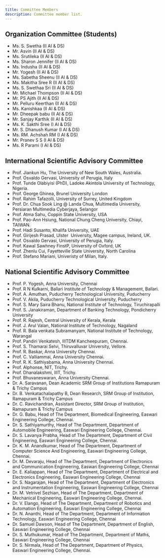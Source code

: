 ```yaml
---
title: Committee Members
description: Committee member list.
---
```


## Organization Committee (Students)
* Ms. S. Swetha (II AI & DS)
* Mr. Asvin (II AI & DS)
* Ms. Srutileka (II AI & DS) 
* Ms. Sharon Jennifer (II AI & DS)
* Ms. Indusha (II AI & DS)
* Mr. Yogesh (II AI & DS)
* Ms. Sabetha Sheenu (II AI & DS)
* Ms. Makitha Sree R (II AI & DS)
* Ms. S. Swethaa Sri (II AI & DS)
* Mr. Michael Thompson (II AI & DS)
* Mr. PS Ajith  (II AI & DS)
* Mr. Pelluru Keerthan (II AI & DS)
* Ms. Kanishkaa (II AI & DS)
* Mr. Dheepak babu (II AI & DS)
* Mr. Sanjay Karthik (II AI & DS)
* Ms. K. Sakthi Sree (I AI & DS)
* Mr. S. Dhanush Kumar (I AI & DS)
* Ms. RM. Achshah RM (I AI & DS)
* Mr. Pranev S S (I AI & DS)
* Ms. R Parami (I AI & DS)

## International Scientific Advisory Committee
* Prof. Jiankun Hu, The University of New South Wales, Australia.
* Prof. Osvaldo Gervasi, University of Perugia, Italy
* Prof. Tunde Olabiyisi (PhD), Ladoke Akintola University of Technology, Nigeria.
* Prof. George Ghinea, Brunel University London
* Prof. Rahim Tafazolli, University of Surrey, United Kingdom
* Prof. Dr. Chua Sook Ling @ Landa Chua, Multimedia University, Persiaran Multimedia Cyberjaya, Selangor
* Prof. Atma Sahu, Coppin State University, USA
* Prof. Pao-Ann Hsiung, National Chung Cheng University, Chiayi, TAIWAN.
* Prof. Hadi Susanto, Khalifa University, UAE
* Prof. Girijesh Prasad, Ulster  University, Magee campus, Ireland, UK.
* Prof. Osvaldo Gervasi, University of Perugia, Italy.
* Prof. Kawal Sawhney FinstP, University of Oxford, UK
* Prof. Zhenlu Cui, Fayetteville State University, North Carolina
* Prof. Stefano Mariani, Univeristy of Milan, Italy.

## National Scientific Advisory Committee
* Prof. P. Yogesh, Anna University, Chennai
* Prof. R N Kulkarni, Ballari Institute of Technology & Management, Ballari.
* Prof. A. Amuthan, Puducherry Technological University, Puducherry
* Prof. V. Akila, Puducherry Technological University, Puducherry
* Prof. S. Mary Saira Bhanu, National Institute of Technology, Tiruchirapalli
* Prof. S. Janakiraman, Department of Banking Technology, Pondicherry University
* Prof. R. Rajesh, Central University of Kerala, Kerala
* Prof. J. Arul Valan, National Institute of Technology, Nagaland
* Prof. R. Bala venkata Subramanyam, National Institute of Technology, Warangal
* Prof. Pandiri Venkatesh, IIITDM Kancheepuram, Chennai.
* Prof. S. Thamarai Selvi, Thiruvalluvar University, Vellore. 
* Prof. R. Baskar, Anna University Chennai.
* Prof. C. Valliammai, Anna University Chennai.
* Prof. R. K. Sathiyabama, Anna University Chennai.
* Prof. Alphonse, NIT, Trichy.
* Prof. Dhanalakshmi, IIIT, Trichy.
* Prof. Bhuvaneswaran, Anna University Chennai.
* Dr. A. Saravanan, Dean Academic SRM Group of Institutions Ramapuram & Trichy Campus
* Dr. B. Venkatachalapathy B, Dean Research, SRM Group of Institution, Ramapuram & Trichy Campus
* Dr. C. Ravichandran, Assistant Director, SRM Group of Institution, Ramapuram & Trichy Campus
* Dr. G. Babu, Head of The Department, Biomedical Engineering, Easwari Engineering College, Chennai.
* Dr. S. Sathiyamurthy, Head of The Department, Department of Automobile Engineering, Easwari Engineering College, Chennai.
* Dr. S. Lavanya Prabha, Head of The Department, Department of Civil Engineering, Easwari Engineering College, Chennai.
* Dr. K. M. Anandkumar, Head of The Department, Department of Computer Science And Engineering, Easwari Engineering College, Chennai.
* Dr. M. Devaraju, Head of The Department, Department of Electronics and Communication Engineering, Easwari Engineering College, Chennai
* Dr. E. Kaliappan, Head of The Department, Department of Electrical and Electronics Engineering, Easwari Engineering College, Chennai
* Dr. S. Nagarajan, Head of The Department, Department of Electronics and Instrumentation Engineering, Easwari Engineering College, Chennai
* Dr. M. Vetrivel Sezhian, Head of The Department, Department of Mechanical Engineering, Easwari Engineering College, Chennai.
* Dr. V. Elango, Head of The Department, Department of Robotics and Automation Engineering, Easwari Engineering College, Chennai
* Dr. N. Ananthi, Head of The Department, Department of  Information Technology, Easwari Engineering College, Chennai
* Dr. Samuel Dawson, Head of The Department, Department of English, Easwari Engineering College, Chennai
* Dr. S. Muthukumar, Head of The Department, Department of Maths, Easwari Engineering College, Chennai
* Dr. S. Nirmala, Head of The Department, Department of Physics, Easwari Engineering College, Chennai.
